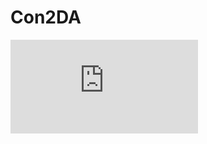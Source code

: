 # Con2DA
![Con<sup>2</sup>DA: Simplifying Semi-supervised Domain Adaptation by Learning Consistent and Contrastive Feature Representations](https://arxiv.org/pdf/2204.01558.pdf)
